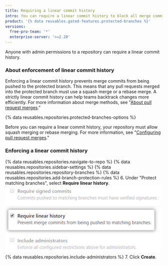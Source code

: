 ```yaml
---
title: Requiring a linear commit history
intro: You can require a linear commit history to block all merge commits from a protected branch.
product: '{% data reusables.gated-features.protected-branches %}'
versions:
  free-pro-team: '*'
  enterprise-server: '>=2.20'
---
```


Anyone with admin permissions to a repository can require a linear commit history.

### About enforcement of linear commit history

Enforcing a linear commit history prevents merge commits from being pushed to the protected branch. This means that any pull requests merged into the protected branch must use a squash merge or a rebase merge. A strictly linear commit history can help teams backtrack changes more efficiently. For more information about merge methods, see "[About pull request merges](/github/collaborating-with-issues-and-pull-requests/about-pull-request-merges)."

{% data reusables.repositories.protected-branches-options %}

Before you can require a linear commit history, your repository must allow squash merging or rebase merging. For more information, see "[Configuring pull request merges](/github/administering-a-repository/configuring-pull-request-merges)."


### Enforcing a linear commit history

{% data reusables.repositories.navigate-to-repo %}
{% data reusables.repositories.sidebar-settings %}
{% data reusables.repositories.repository-branches %}
{% data reusables.repositories.add-branch-protection-rules %}
6. Under "Protect matching branches", select **Require linear history**.
![Required linear history option](/assets/images/help/repository/required-linear-history.png)
{% data reusables.repositories.include-administrators %}
7. Click **Create**.
